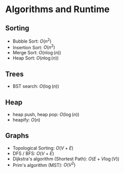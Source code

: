 # Algorithms and Runtime

## Sorting

- Bubble Sort: $O(n^2)$
- Insertion Sort: $O(n^2)$
- Merge Sort: $O(n\log(n))$
- Heap Sort: $O(n\log(n))$

## Trees
- BST search: $O(\log(n))$

## Heap
- heap push, heap pop: $O(\log(n))$
- heapify: $O(n)$

## Graphs
- Topological Sorting: $O(V+ E)$
- DFS / BFS: $O(V+ E)$
- Dijkstra's algorithm (Shortest Path): $O(E+ V\log(V))$
- Prim's algorithm (MST): $O(V^2)$

